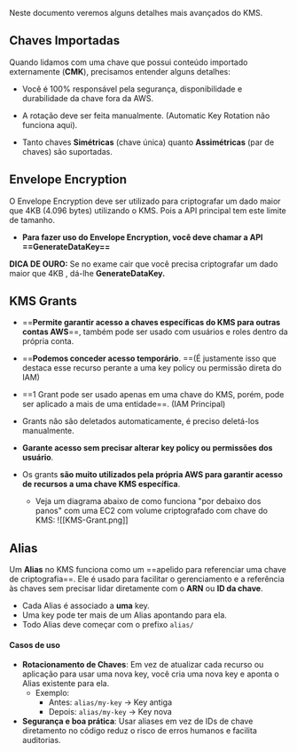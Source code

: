 Neste documento veremos alguns detalhes mais avançados do KMS.

## Chaves Importadas
Quando lidamos com uma chave que possui conteúdo importado externamente (**CMK**), precisamos entender alguns detalhes:

- Você é 100% responsável pela segurança, disponibilidade e durabilidade da chave fora da AWS.

- A rotação deve ser feita manualmente. (Automatic Key Rotation não funciona aqui).

- Tanto chaves **Simétricas** (chave única) quanto **Assimétricas** (par de chaves) são suportadas.

## Envelope Encryption
O Envelope Encryption deve ser utilizado para criptografar um dado maior que 4KB (4.096 bytes) utilizando o KMS. Pois a API principal tem este limite de tamanho.

- **Para fazer uso do Envelope Encryption, você deve chamar a API ==GenerateDataKey==**

**DICA DE OURO:** Se no exame cair que você precisa criptografar um dado maior que 4KB , dá-lhe **GenerateDataKey.**


## KMS Grants
- ==**Permite garantir acesso a chaves específicas do KMS para outras contas AWS**==, também pode ser usado com usuários e roles dentro da própria conta.

- ==**Podemos conceder acesso temporário**. ==(É justamente isso que destaca esse recurso perante a uma key policy ou permissão direta do IAM)

- ==1 Grant pode ser usado apenas em uma chave do KMS, porém, pode ser aplicado a mais de uma entidade==. (IAM Principal)

- Grants não são deletados automaticamente, é preciso deletá-los manualmente.

- **Garante acesso sem precisar alterar key policy ou permissões dos usuário**.

- Os grants **são muito utilizados pela própria AWS para garantir acesso de recursos a uma chave KMS específica**. 

	- Veja um diagrama abaixo de como funciona "por debaixo dos panos" com uma EC2 com volume criptografado com chave do KMS:
		![[KMS-Grant.png]]

## Alias 
Um **Alias** no KMS funciona como um ==apelido para referenciar uma chave de criptografia==. Ele é usado para facilitar o gerenciamento e a referência às chaves sem precisar lidar diretamente com o **ARN** ou **ID da chave**.

- Cada Alias é associado a **uma** key.
- Uma key pode ter mais de um Alias apontando para ela.
- Todo Alias deve começar com o prefixo `alias/`

#### Casos de uso
- **Rotacionamento de Chaves**: Em vez de atualizar cada recurso ou aplicação para usar uma nova key, você cria uma nova key e aponta o Alias existente para ela.
	- Exemplo:
		- Antes: `alias/my-key` -> Key antiga
		- Depois: `alias/my-key` -> Key nova
- **Segurança e boa prática**: Usar aliases em vez de IDs de chave diretamento no código reduz o risco de erros humanos e facilita auditorias.